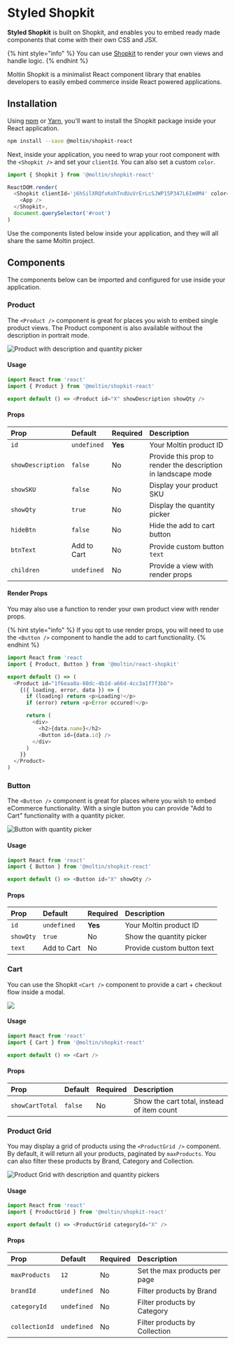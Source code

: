 # Styled Shopkit

**Styled Shopkit** is built on Shopkit, and enables you to embed ready made components that come with their own CSS and JSX.

{% hint style="info" %}
You can use [Shopkit](styled-shopkit.md) to render your own views and handle logic.
{% endhint %}

Moltin Shopkit is a minimalist React component library that enables developers to easily embed commerce inside React powered applications.

## Installation

Using [npm](https://www.npmjs.com/get-npm) or [Yarn](http://yarnpkg.com/), you'll want to install the Shopkit package inside your React application.

```bash
npm install --save @moltin/shopkit-react
```

Next, inside your application, you need to wrap your root component with the `<Shopkit />` and set your `clientId`. You can also set a custom `color`.

```javascript
import { Shopkit } from '@moltin/shopkit-react'

ReactDOM.render(
  <Shopkit clientId='j6hSilXRQfxKohTndUuVrErLcSJWP15P347L6Im0M4' color='red'>
    <App />
  </Shopkit>,
  document.querySelector('#root')
)
```

Use the components listed below inside your application, and they will all share the same Moltin project.

## Components

The components below can be imported and configured for use inside your application.

### Product

The `<Product />` component is great for places you wish to embed single product views. The Product component is also available without the description in portrait mode.

![Product with description and quantity picker](../.gitbook/assets/product-widget-with-description%20%281%29.jpg)

#### Usage

```javascript
import React from 'react'
import { Product } from '@moltin/shopkit-react'

export default () => <Product id="X" showDescription showQty />
```

#### Props

| **Prop** | **Default** | **Required** | **Description** |
| :--- | :--- | :--- | :--- |
| `id` | `undefined` | **Yes** | Your Moltin product ID |
| `showDescription` | `false` | No | Provide this prop to render the description in landscape mode |
| `showSKU` | `false` | No | Display your product SKU |
| `showQty` | `true` | No | Display the quantity picker |
| `hideBtn` | `false` | No | Hide the add to cart button |
| `btnText` | Add to Cart | No | Provide custom button `text` |
| `children` | `undefined` | No | Provide a view with render props |

#### Render Props

You may also use a function to render your own product view with render props.

{% hint style="info" %}
If you opt to use render props, you will need to use the `<Button />` component to handle the add to cart functionality.
{% endhint %}

```javascript
import React from 'react
import { Product, Button } from '@moltin/react-shopkit'

export default () => (
  <Product id="1f6eaa8a-80dc-4b1d-a66d-4cc3a1f7f3bb">
    {({ loading, error, data }) => {
      if (loading) return <p>Loading!</p>
      if (error) return <p>Error occured!</p>

      return (
        <div>
          <h2>{data.name}</h2>
          <Button id={data.id} />
        </div>
      )
    }}
  </Product>
)
```

### Button

The `<Button />` component is great for places where you wish to embed eCommerce functionality. With a single button you can provide "Add to Cart" functionality with a quantity picker.

![Button with quantity picker](../.gitbook/assets/screen-shot-2018-06-18-at-13.27.10.png)

#### Usage

```javascript
import React from 'react'
import { Button } from '@moltin/shopkit-react'

export default () => <Button id="X" showQty />
```

#### Props

| **Prop** | **Default** | **Required** | **Description** |
| :--- | :--- | :--- | :--- |
| `id` | `undefined` | **Yes** | Your Moltin product ID |
| `showQty` | `true` | No | Show the quantity picker |
| `text` | Add to Cart | No | Provide custom button text |

### Cart

You can use the Shopkit `<Cart />` component to provide a cart + checkout flow inside a modal.

![](../.gitbook/assets/shopping-cart.png)

#### Usage

```javascript
import React from 'react'
import { Cart } from '@moltin/shopkit-react'

export default () => <Cart />
```

#### Props

| **Prop** | **Default** | **Required** | **Description** |
| :--- | :--- | :--- | :--- |
| `showCartTotal` | `false` | No | Show the cart total, instead of item count |

### Product Grid

You may display a grid of products using the `<ProductGrid />` component. By default, it will return all your products, paginated by `maxProducts`. You can also filter these products by Brand, Category and Collection.

![Product Grid with description and quantity pickers](../.gitbook/assets/product-tile.jpg)

#### Usage

```javascript
import React from 'react'
import { ProductGrid } from '@moltin/shopkit-react'

export default () => <ProductGrid categoryId="X" />
```

#### Props

| **Prop** | **Default** | **Required** | **Description** |
| :--- | :--- | :--- | :--- |
| `maxProducts` | `12` | No | Set the max products per page |
| `brandId` | `undefined` | No | Filter products by Brand |
| `categoryId` | `undefined` | No | Filter products by Category |
| `collectionId` | `undefined` | No | Filter products by Collection |



